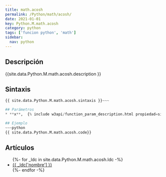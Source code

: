 ```yaml
---
title: math.acosh
permalink: /Python/math/acosh/
date: 2021-01-01
key: Python.M.math.acosh
category: python
tags: ['funcion python', 'math']
sidebar: 
  nav: python
---
```


## Descripción
{{site.data.Python.M.math.acosh.description }}

## Sintaxis
~~~python
{{ site.data.Python.M.math.acosh.sintaxis }}~~~

## Parámetros
* **x**,  {% include w3api/function_param_description.html propiedad=site.data.Python.M.math.acosh valor="x" %}

## Ejemplo
~~~python
{{ site.data.Python.M.math.acosh.code}}
~~~

## Artículos
<ul>
{%- for _ldc in site.data.Python.M.math.acosh.ldc -%}
   <li>
       <a href="{{_ldc['url'] }}">{{ _ldc['nombre'] }}</a>
   </li>
{%- endfor -%}
</ul>

